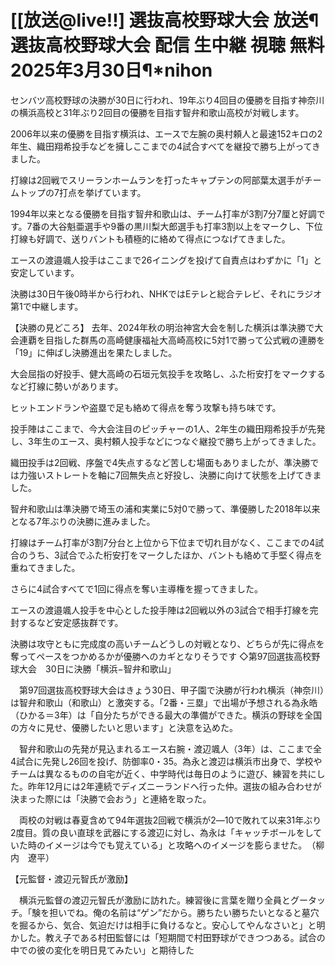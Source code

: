 # [[放送@live!!] 選抜高校野球大会 放送¶選抜高校野球大会 配信 生中継 視聴 無料 2025年3月30日¶*nihon


センバツ高校野球の決勝が30日に行われ、19年ぶり4回目の優勝を目指す神奈川の横浜高校と31年ぶり2回目の優勝を目指す智弁和歌山高校が対戦します。

2006年以来の優勝を目指す横浜は、エースで左腕の奥村頼人と最速152キロの2年生、織田翔希投手などを擁しここまでの4試合すべてを継投で勝ち上がってきました。

打線は2回戦でスリーランホームランを打ったキャプテンの阿部葉太選手がチームトップの7打点を挙げています。

1994年以来となる優勝を目指す智弁和歌山は、チーム打率が3割7分7厘と好調です。7番の大谷魁亜選手や9番の黒川梨大郎選手も打率3割以上をマークし、下位打線も好調で、送りバントも積極的に絡めて得点につなげてきました。

エースの渡邉颯人投手はここまで26イニングを投げて自責点はわずかに「1」と安定しています。

決勝は30日午後0時半から行われ、NHKではEテレと総合テレビ、それにラジオ第1で中継します。

【決勝の見どころ】
去年、2024年秋の明治神宮大会を制した横浜は準決勝で大会連覇を目指した群馬の高崎健康福祉大高崎高校に5対1で勝って公式戦の連勝を「19」に伸ばし決勝進出を果たしました。

大会屈指の好投手、健大高崎の石垣元気投手を攻略し、ふた桁安打をマークするなど打線に勢いがあります。

ヒットエンドランや盗塁で足も絡めて得点を奪う攻撃も持ち味です。

投手陣はここまで、今大会注目のピッチャーの1人、2年生の織田翔希投手が先発し、3年生のエース、奥村頼人投手などにつなぐ継投で勝ち上がってきました。

織田投手は2回戦、序盤で4失点するなど苦しむ場面もありましたが、準決勝では力強いストレートを軸に7回無失点と好投し、決勝に向けて状態を上げてきました。

智弁和歌山は準決勝で埼玉の浦和実業に5対0で勝って、準優勝した2018年以来となる7年ぶりの決勝に進みました。

打線はチーム打率が3割7分台と上位から下位まで切れ目がなく、ここまでの4試合のうち、3試合でふた桁安打をマークしたほか、バントも絡めて手堅く得点を重ねてきました。

さらに4試合すべてで1回に得点を奪い主導権を握ってきました。

エースの渡邉颯人投手を中心とした投手陣は2回戦以外の3試合で相手打線を完封するなど安定感抜群です。

決勝は攻守ともに完成度の高いチームどうしの対戦となり、どちらが先に得点を奪ってペースをつかめるかが優勝へのカギとなりそうです
◇第97回選抜高校野球大会　30日に決勝「横浜−智弁和歌山」

　第97回選抜高校野球大会はきょう30日、甲子園で決勝が行われ横浜（神奈川）は智弁和歌山（和歌山）と激突する。「2番・三塁」で出場が予想される為永皓（ひかる＝3年）は「自分たちができる最大の準備ができた。横浜の野球を全国の方々に見せ、優勝したいと思います」と決意を込めた。

　智弁和歌山の先発が見込まれるエース右腕・渡辺颯人（3年）は、ここまで全4試合に先発し26回を投げ、防御率0・35。為永と渡辺は横浜市出身で、学校やチームは異なるものの自宅が近く、中学時代は毎日のように遊び、練習を共にした。昨年12月には2年連続でディズニーランドへ行った仲。選抜の組み合わせが決まった際には「決勝で会おう」と連絡を取った。

　両校の対戦は春夏含めて94年選抜2回戦で横浜が2―10で敗れて以来31年ぶり2度目。質の良い直球を武器にする渡辺に対し、為永は「キャッチボールをしていた時のイメージは今でも覚えている」と攻略へのイメージを膨らませた。　（柳内　遼平）

【元監督・渡辺元智氏が激励】

　横浜元監督の渡辺元智氏が激励に訪れた。練習後に言葉を贈り全員とグータッチ。「験を担いでね。俺の名前は“ゲン”だから。勝ちたい勝ちたいとなると墓穴を掘るから、気合、気迫だけは相手に負けるなと。安心してやんなさいと」と明かした。教え子である村田監督には「短期間で村田野球ができつつある。試合の中での彼の変化を明日見てみたい」と期待した
